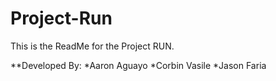 # Project-Run

This is the ReadMe for the Project RUN.

**Developed By:
*Aaron Aguayo
*Corbin Vasile
*Jason Faria